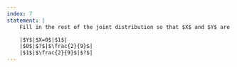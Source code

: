 ```yaml
---
index: 7
statement: |
    Fill in the rest of the joint distribution so that $X$ and $Y$ are independent. There are two possible answers:

    |$Y$|$X=0$|$1$|
    |$0$|$?$|$\frac{2}{9}$|
    |$1$|$\frac{2}{9}$|$?$|
---
```

